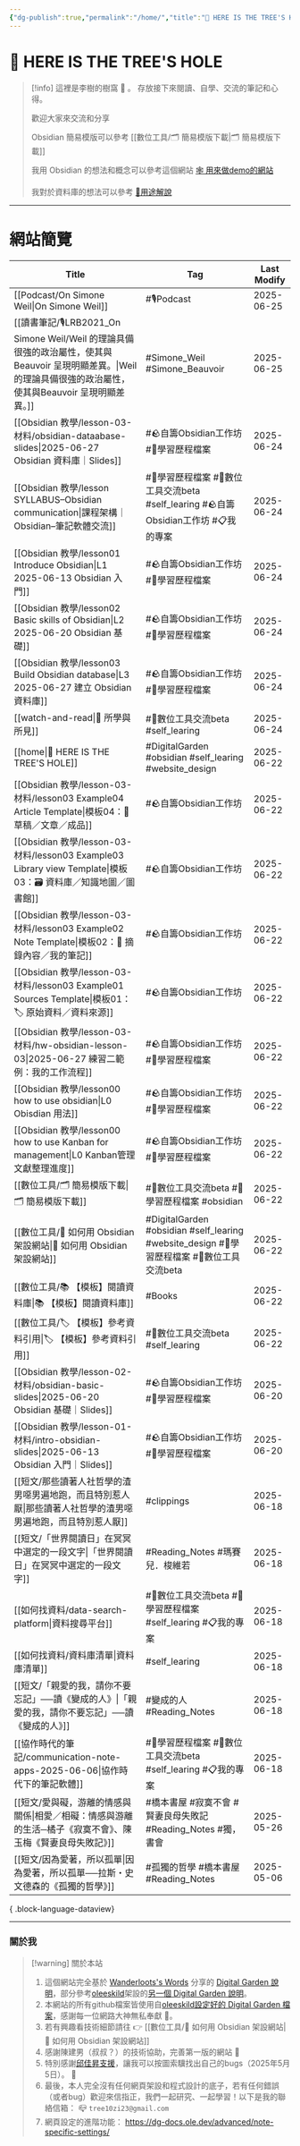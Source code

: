 ```yaml
---
{"dg-publish":true,"permalink":"/home/","title":"🌲 HERE IS THE TREE'S HOLE","pinned":true,"tags":["DigitalGarden","obsidian","self_learing","website_design","gardenEntry"],"created":"2025-05-04T16:52:57.499+08:00","updated":"2025-06-22T17:01:03.477+08:00"}
---
```



# 🌲 HERE IS THE TREE'S HOLE


> [!info] 這裡是李樹的樹窩 🏡 。
> 存放接下來閱讀、自學、交流的筆記和心得。
> 
> 歡迎大家來交流和分享
> 
> Obsidian 簡易模版可以參考 [[數位工具/🗂️  簡易模版下載\|🗂️  簡易模版下載]]
> 
> 我用 Obsidian 的想法和概念可以參考這個網站 [🕸️ 用來做demo的網站](https://dataframe-example.netlify.app)
> 
> 我對於資料庫的想法可以參考 [🧪用途解說](https://dataframe-example.netlify.app/🧪%20用途解說/)
> 

---

# 網站簡覽

| Title                                                                                                              | Tag                                                                            | Last Modify |
| ------------------------------------------------------------------------------------------------------------------ | ------------------------------------------------------------------------------ | ----------- |
| [[Podcast/On Simone Weil\|On Simone Weil]]                                                                      | #🎙️Podcast                                                                    | 2025-06-25  |
| [[讀書筆記/🎙️LRB2021_On Simone Weil/Weil 的理論具備很強的政治屬性，使其與Beauvoir 呈現明顯差異。\|Weil 的理論具備很強的政治屬性，使其與Beauvoir 呈現明顯差異。]] | #Simone_Weil #Simone_Beauvoir                                                  | 2025-06-25  |
| [[Obsidian 教學/lesson-03-材料/obsidian-dataabase-slides\|2025-06-27 Obsidian 資料庫｜Slides]]                          | #🪨自籌Obsidian工作坊 #🎯學習歷程檔案                                                     | 2025-06-24  |
| [[Obsidian 教學/lesson SYLLABUS–Obsidian communication\|課程架構｜Obsidian–筆記軟體交流]]                                    | #🎯學習歷程檔案 #📝數位工具交流beta #self_learing #🪨自籌Obsidian工作坊 #📋我的專案                 | 2025-06-24  |
| [[Obsidian 教學/lesson01 Introduce Obsidian\|L1 2025-06-13 Obsidian 入門]]                                          | #🪨自籌Obsidian工作坊 #🎯學習歷程檔案                                                     | 2025-06-24  |
| [[Obsidian 教學/lesson02 Basic skills of Obsidian\|L2 2025-06-20 Obsidian 基礎]]                                    | #🪨自籌Obsidian工作坊 #🎯學習歷程檔案                                                     | 2025-06-24  |
| [[Obsidian 教學/lesson03 Build Obsidian database\|L3 2025-06-27 建立 Obsidian 資料庫]]                                 | #🪨自籌Obsidian工作坊 #🎯學習歷程檔案                                                     | 2025-06-24  |
| [[watch-and-read\|🌱 所學與所見]]                                                                                    | #📝數位工具交流beta #self_learing                                                    | 2025-06-24  |
| [[home\|🌲 HERE IS THE TREE'S HOLE]]                                                                            | #DigitalGarden #obsidian #self_learing #website_design                         | 2025-06-22  |
| [[Obsidian 教學/lesson-03-材料/lesson03 Example04 Article Template\|模板04：📃 草稿／文章／成品]]                              | #🪨自籌Obsidian工作坊                                                               | 2025-06-22  |
| [[Obsidian 教學/lesson-03-材料/lesson03 Example03 Library view Template\|模板03：🗃️ 資料庫／知識地圖／圖書館]]                    | #🪨自籌Obsidian工作坊                                                               | 2025-06-22  |
| [[Obsidian 教學/lesson-03-材料/lesson03 Example02 Note Template\|模板02：📝 摘錄內容／我的筆記]]                                | #🪨自籌Obsidian工作坊                                                               | 2025-06-22  |
| [[Obsidian 教學/lesson-03-材料/lesson03 Example01 Sources Template\|模板01：🏷️ 原始資料／資料來源]]                            | #🪨自籌Obsidian工作坊                                                               | 2025-06-22  |
| [[Obsidian 教學/lesson-03-材料/hw-obsidian-lesson-03\|2025-06-27 練習二範例：我的工作流程]]                                     | #🪨自籌Obsidian工作坊 #🎯學習歷程檔案                                                     | 2025-06-22  |
| [[Obsidian 教學/lesson00 how to use obsidian\|L0 Obisdian 用法]]                                                    | #🪨自籌Obsidian工作坊 #🎯學習歷程檔案                                                     | 2025-06-22  |
| [[Obsidian 教學/lesson00 how to use Kanban for management\|L0 Kanban管理文獻整理進度]]                                    | #🪨自籌Obsidian工作坊 #🎯學習歷程檔案                                                     | 2025-06-22  |
| [[數位工具/🗂️  簡易模版下載\|🗂️ 簡易模版下載]]                                                                                | #📝數位工具交流beta #🎯學習歷程檔案 #obsidian                                              | 2025-06-22  |
| [[數位工具/🔖 如何用 Obsidian 架設網站\|🔖 如何用 Obsidian 架設網站]]                                                             | #DigitalGarden #obsidian #self_learing #website_design #🎯學習歷程檔案 #📝數位工具交流beta | 2025-06-22  |
| [[數位工具/📚 【模板】閱讀資料庫\|📚 【模板】閱讀資料庫]]                                                                             | #Books                                                                         | 2025-06-22  |
| [[數位工具/🏷️ 【模板】參考資料引用\|🏷️ 【模板】參考資料引用]]                                                                         | #📝數位工具交流beta #self_learing                                                    | 2025-06-22  |
| [[Obsidian 教學/lesson-02-材料/obsidian-basic-slides\|2025-06-20 Obsidian 基礎｜Slides]]                               | #🪨自籌Obsidian工作坊 #🎯學習歷程檔案                                                     | 2025-06-20  |
| [[Obsidian 教學/lesson-01-材料/intro-obsidian-slides\|2025-06-13 Obsidian 入門｜Slides]]                               | #🪨自籌Obsidian工作坊 #🎯學習歷程檔案                                                     | 2025-06-20  |
| [[短文/那些讀著人社哲學的渣男噁男遍地跑，而且特別惹人厭\|那些讀著人社哲學的渣男噁男遍地跑，而且特別惹人厭]]                                                       | #clippings                                                                     | 2025-06-18  |
| [[短文/「世界閱讀日」在冥冥中選定的一段文字\|「世界閱讀日」在冥冥中選定的一段文字]]                                                                   | #Reading_Notes #瑪賽兒．梭維若                                                        | 2025-06-18  |
| [[如何找資料/data-search-platform\|資料搜尋平台]]                                                                          | #📝數位工具交流beta #🎯學習歷程檔案 #self_learing #📋我的專案                                  | 2025-06-18  |
| [[如何找資料/資料庫清單\|資料庫清單]]                                                                                          | #self_learing                                                                  | 2025-06-18  |
| [[短文/「親愛的我，請你不要忘記」──讀《變成的人》\|「親愛的我，請你不要忘記」──讀《變成的人》]]                                                           | #變成的人 #Reading_Notes                                                           | 2025-06-18  |
| [[協作時代的筆記/communication-note-apps-2025-06-06\|協作時代下的筆記軟體]]                                                      | #🎯學習歷程檔案 #📝數位工具交流beta #self_learing #📋我的專案                                  | 2025-06-18  |
| [[短文/愛與礙，游離的情感與關係\|相愛／相礙：情感與游離的生活─橘子《寂寞不會》、陳玉梅《賢妻良母失敗記》]]                                                       | #橋本書屋 #寂寞不會 #賢妻良母失敗記 #Reading_Notes #獨，書會                                      | 2025-05-26  |
| [[短文/因為愛著，所以孤單\|因為愛著，所以孤單──拉斯・史文德森的《孤獨的哲學》]]                                                                    | #孤獨的哲學 #橋本書屋 #Reading_Notes                                                    | 2025-05-06  |

{ .block-language-dataview}


---
### 關於我

> [!warning] 關於本站
> 1. 這個網站完全基於 [Wanderloots's Words](https://wanderloots.xyz/) 分享的 [Digital Garden 說明](https://wanderloots.xyz/digital-garden/tutorials/how-to-publish-obsidian-notes-website-for-free-digital-garden-or-blog/)，部分參考[oleeskild](https://github.com/oleeskild/obsidian-digital-garden)架設的[另一個 Digital Garden 說明](https://dg-docs.ole.dev/)。 
> 2. 本網站的所有github檔案皆使用自[oleeskild設定好的 Digital Garden 檔案](https://github.com/oleeskild/digitalgarden)，感謝每一位網路大神無私奉獻 🙏。   
> 3. 若有興趣看技術細節請往 👉 [[數位工具/🔖 如何用 Obsidian 架設網站\|🔖 如何用 Obsidian 架設網站]]
> 4. 感謝陳建男（叔叔？）的技術協助，完善第一版的網站 🥺
> 5. 特別感謝[邱佳昇支援](https://www.facebook.com/share/p/16YThn4q9h/)，讓我可以按圖索驥找出自己的bugs（2025年5月5日）。 🥳
> 6. 最後，本人完全沒有任何網頁架設和程式設計的底子，若有任何錯誤（或者bug）歡迎來信指正，我們一起研究、一起學習！以下是我的聯絡信箱：
>    📪 `tree10zi23@gmail.com`
> 7. 網頁設定的進階功能： https://dg-docs.ole.dev/advanced/note-specific-settings/